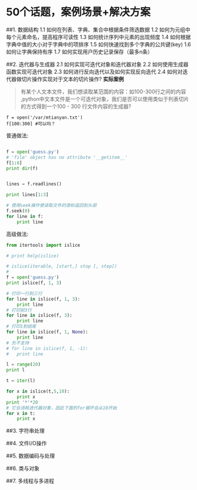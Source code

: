 # 50个话题，案例场景+解决方案
##1. 数据结构
1.1 如何在列表、字典、集合中根据条件筛选数据
1.2 如何为元组中每个元素命名，提高程序可读性
1.3 如何统计序列中元素的出现频度
1.4 如何根据字典中值的大小对于字典中的项排序
1.5 如何快速找到多个字典的公共键(key)
1.6 如何让字典保持有序
1.7 如何实现用户历史记录保存（最多n条）





##2. 迭代器与生成器
2.1 如何实现可迭代对象和迭代器对象
2.2 如何使用生成器函数实现可迭代对象
2.3 如何进行反向迭代以及如何实现反向迭代
2.4 如何对迭代器做切片操作实现对于文本的切片操作?
**实际案例**
>有某个人文本文件，我们想读取某范围的内容：如100-300行之间的内容
,python中文本文件是一个可迭代对象，我们是否可以使用类似于列表切片
的方式得到一个100 - 300 行文件内容的生成器?
```
f = open('/var/mtianyan.txt')
f[100:300] #可以吗？
```

普通做法:
```python

f = open('guess.py')
# 'file' object has no attribute '__getitem__'
f[1:8]
print dir(f)


lines = f.readlines()

print lines[1:3]

# 使用seek操作使读取文件的游标返回到头部
f.seek(0)
for line in f:
    print line

```
高级做法:
```python
from itertools import islice

# print help(islice)

# islice(iterable, [start,] stop [, step])
# 
f = open('guess.py')
print islice(f, 1, 3)

# 打印一行到三行
for line in islice(f, 1, 3):
    print line
# 打印前3行
for line in islice(f, 3):
    print line
# 打印1到结尾
for line in islice(f, 1, None):
    print line
# 负不支持
# for line in islice(f, 1, -1):
#   print line

l = range(20)
print l

t = iter(l)

for x in islice(t,5,10):
    print x
print '*'*20
# 它会消耗迭代器对象，因此下面的for循环会从10开始
for x in t:
    print x

```


##3. 字符串处理

##4. 文件I/O操作

##5. 数据编码与处理

##6. 类与对象

##7. 多线程与多进程